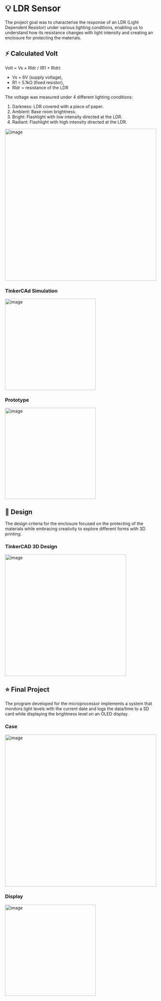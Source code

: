 # 💡 LDR Sensor

The project goal was to characterise the response of an LDR (Light Dependent Resistor) under various lighting conditions, enabling us to understand how its resistance changes with light intensity and creating an enclosure for protecting the materials.


## ⚡️ Calculated Volt 

Volt = Vs × Rldr / (R1 + Rldr) 

-	Vs = 6V (supply voltage),
-	R1 = 5.1kΩ (fixed resistor),
-	Rldr = resistance of the LDR

The voltage was measured under 4 different lighting conditions:

1.	Darkness: LDR covered with a piece of paper.
2.	Ambient: Base room brightness.
3.  Bright: Flashlight with low intensity directed at the LDR.
5.  Radiant: Flashlight with high intensity directed at the LDR.

<img width="500" alt="image" src="https://github.com/user-attachments/assets/4a266dfe-6b0a-43ca-b23e-6f66a58d3d28">

### TinkerCAd Simulation 

<img width="300" alt="image" src="https://github.com/user-attachments/assets/dd763c85-3d5f-41c5-b43d-04fbc842bb26">

### Prototype 

<img width="300" alt="image" src="https://github.com/user-attachments/assets/3869404c-f0fa-40eb-a2fb-b1223023e292">

## 🎨 Design 

The design criteria for the enclosure focused on the protecting of the materials while embracing creativity to explore different forms with 3D printing. 

### TinkerCAD 3D Design 

<img width="400" alt="image" src="https://github.com/user-attachments/assets/7b421c4d-664d-4364-9f01-23072cdaeb0c">

## ⭐️ Final Project

The program developed for the microprocessor implements a system that monitors light levels with the current date and logs the data/time to a SD card while displaying the brightness level on an OLED display.

### Case
<img width="500" alt="image" src="https://github.com/user-attachments/assets/cea2c0cd-a995-47f2-8432-b1d82dfd41e2">

### Display
<img width="300" alt="image" src="https://github.com/user-attachments/assets/cf8be1f2-dc1a-4c62-8263-5ed7abb57ed4">






